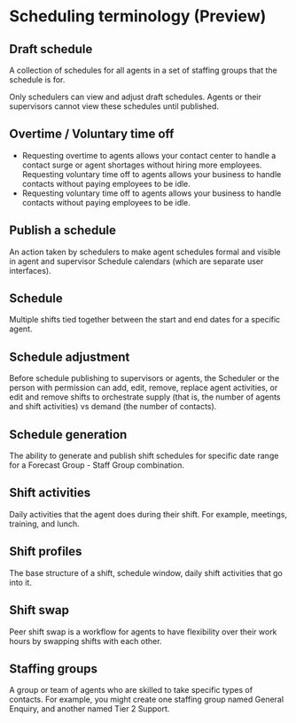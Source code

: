# Scheduling terminology \(Preview\)<a name="scheduling-terminology"></a>



## Draft schedule<a name="draft-schedule-defined"></a>

A collection of schedules for all agents in a set of staffing groups that the schedule is for\. 

Only schedulers can view and adjust draft schedules\. Agents or their supervisors cannot view these schedules until published\.

## Overtime / Voluntary time off<a name="overtime-voluntary-time-off-defined"></a>
+ Requesting overtime to agents allows your contact center to handle a contact surge or agent shortages without hiring more employees\. Requesting voluntary time off to agents allows your business to handle contacts without paying employees to be idle\. 
+  Requesting voluntary time off to agents allows your business to handle contacts without paying employees to be idle\. 

## Publish a schedule<a name="publish-schedule-defined"></a>

An action taken by schedulers to make agent schedules formal and visible in agent and supervisor Schedule calendars \(which are separate user interfaces\)\. 

## Schedule<a name="schedule-defined"></a>

Multiple shifts tied together between the start and end dates for a specific agent\.

## Schedule adjustment<a name="schedule-adjustment-defined"></a>

Before schedule publishing to supervisors or agents, the Scheduler or the person with permission can add, edit, remove, replace agent activities, or edit and remove shifts to orchestrate supply \(that is, the number of agents and shift activities\) vs demand \(the number of contacts\)\.

## Schedule generation<a name="schedule-generation-defined"></a>

The ability to generate and publish shift schedules for specific date range for a Forecast Group \- Staff Group combination\.

## Shift activities<a name="shift-activities-defined"></a>

Daily activities that the agent does during their shift\. For example, meetings, training, and lunch\.

## Shift profiles<a name="shift-profiles-defined"></a>

The base structure of a shift, schedule window, daily shift activities that go into it\.

## Shift swap<a name="shift-swap-defined"></a>

Peer shift swap is a workflow for agents to have flexibility over their work hours by swapping shifts with each other\.

## Staffing groups<a name="staffing-groups-defined"></a>

A group or team of agents who are skilled to take specific types of contacts\. For example, you might create one staffing group named General Enquiry, and another named Tier 2 Support\.